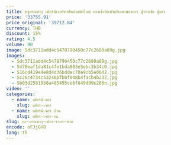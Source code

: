 ```yaml
---
title: หรูหราเบาๆ เฟอร์นิเจอร์ทาสีหลังสมัยใหม่ ทางเข้าห้องรับประทานอาหาร ตู้ทางเข้า ตู้ยาว
price: '33755.91'
price_original: '39712.84'
currency: THB
discount: 15%
rating: 4.5
volume: 90
image: Sdc3711add4c5478790450c77c2680a89g.jpg
images:
  - Sdc3711add4c5478790450c77c2680a89g.jpg
  - S470eaf1da81c4fe1bda803e5ebc3b34cO.jpg
  - S16cd419e4e8d4d36bddec78e9cb5e0642.jpg
  - Sc26c4734c53246bfb0f048b4facb4b23Z.jpg
  - Sb03d25819b8a485495ce6f849d99e266n.jpg
video: ''
categories:
  - name: เฟอร์นิเจอร์
    slug: เฟอร-เจอร
  - name: เฟอร์นิเจอร์ บ้าน
    slug: เฟอร-เจอร-าน
slug: หร-หราเบาๆ-เฟอร-เจอร-ทาส
encode: oFJjGH8
lang: th
---
```

  